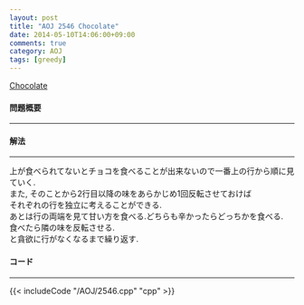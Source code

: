 ```yaml
---
layout: post
title: "AOJ 2546 Chocolate"
date: 2014-05-10T14:06:00+09:00
comments: true
category: AOJ
tags: [greedy]
---
```


[Chocolate](http://judge.u-aizu.ac.jp/onlinejudge/description.jsp?id=2546)

#### 問題概要

****

#### 解法

****

上が食べられてないとチョコを食べることが出来ないので一番上の行から順に見ていく.  
また, そのことから2行目以降の味をあらかじめ1回反転させておけば  
それぞれの行を独立に考えることができる.  
あとは行の両端を見て甘い方を食べる.どちらも辛かったらどっちかを食べる.  
食べたら隣の味を反転させる.  
と貪欲に行がなくなるまで繰り返す.  

#### コード

****

{{< includeCode "/AOJ/2546.cpp" "cpp" >}}

